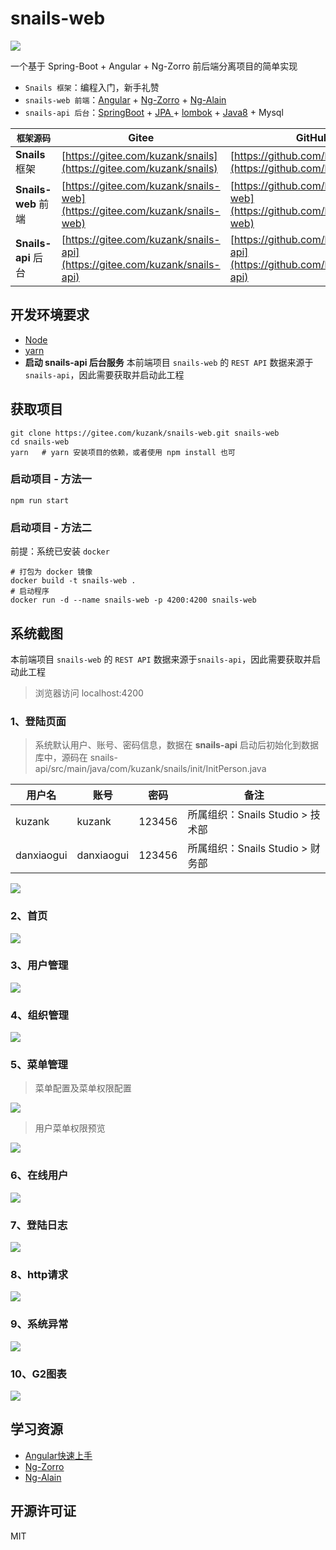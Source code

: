 # snails-web
![](https://gitee.com/kuzank/Resource/raw/master/Snails/picture/b_dashboard.jpg)

一个基于 Spring-Boot + Angular + Ng-Zorro 前后端分离项目的简单实现

- `Snails 框架`：编程入门，新手礼赞
- `snails-web 前端`：[Angular](https://angular.cn/) + [Ng-Zorro](https://ng.ant.design/docs/introduce/zh) + [Ng-Alain](https://ng-alain.com)
- `snails-api 后台`：[SpringBoot](https://spring.io/projects/spring-boot) + [JPA ](https://spring.io/guides/gs/accessing-data-jpa/)+ [lombok](https://projectlombok.org/) + [Java8](https://zhuanlan.zhihu.com/java8) + Mysql

|      `框架源码`     | Gitee                                                        | GitHub                                                       |
| -------------------- | ------------------------------------------------------------ | ------------------------------------------------------------ |
| **Snails** 框架      | [https://gitee.com/kuzank/snails](https://gitee.com/kuzank/snails) | [https://github.com/kuzank/snails](https://github.com/kuzank/snails) |
| **Snails-web** 前端  | [https://gitee.com/kuzank/snails-web](https://gitee.com/kuzank/snails-web) | [https://github.com/kuzank/snails-web](https://github.com/kuzank/snails-web) |
| **Snails-api**  后台 | [https://gitee.com/kuzank/snails-api](https://gitee.com/kuzank/snails-api) | [https://github.com/kuzank/snails-api](https://github.com/kuzank/snails-api) |


## 开发环境要求
- [Node](https://nodejs.org/zh-cn/)
- [yarn](https://yarn.bootcss.com/)
- **启动 snails-api 后台服务**
本前端项目 `snails-web` 的 `REST API` 数据来源于`snails-api`，因此需要获取并启动此工程

## 获取项目

```shell
git clone https://gitee.com/kuzank/snails-web.git snails-web
cd snails-web
yarn   # yarn 安装项目的依赖，或者使用 npm install 也可
```

### 启动项目 - 方法一
```shell
npm run start
```

### 启动项目 - 方法二
前提：系统已安装 `docker`
```shell
# 打包为 docker 镜像
docker build -t snails-web .
# 启动程序
docker run -d --name snails-web -p 4200:4200 snails-web
```

## 系统截图 
本前端项目 `snails-web` 的 `REST API` 数据来源于`snails-api`，因此需要获取并启动此工程
> 浏览器访问 localhost:4200

### 1、登陆页面

>  系统默认用户、账号、密码信息，数据在 **snails-api** 启动后初始化到数据库中，源码在 snails-api/src/main/java/com/kuzank/snails/init/InitPerson.java

| 用户名     | 账号       | 密码   | 备注                             |
| ---------- | ---------- | ------ | -------------------------------- |
| kuzank     | kuzank     | 123456 | 所属组织：Snails Studio > 技术部 |
| danxiaogui | danxiaogui | 123456 | 所属组织：Snails Studio > 财务部 |

![](https://gitee.com/kuzank/Resource/raw/master/Snails/picture/a_login.jpg)

### 2、首页
![](https://gitee.com/kuzank/Resource/raw/master/Snails/picture/b_dashboard.jpg)

### 3、用户管理
![](https://gitee.com/kuzank/Resource/raw/master/Snails/picture/c_userManage.jpg)

### 4、组织管理
![](https://gitee.com/kuzank/Resource/raw/master/Snails/picture/d_orgunitManage.jpg)

### 5、菜单管理
> 菜单配置及菜单权限配置

![](https://gitee.com/kuzank/Resource/raw/master/Snails/picture/e_menuManage.jpg)

> 用户菜单权限预览

![](https://gitee.com/kuzank/Resource/raw/master/Snails/picture/f_menuPermissionPreview.jpg)

### 6、在线用户
![](https://gitee.com/kuzank/Resource/raw/master/Snails/picture/g_onlineUser.jpg)

### 7、登陆日志
![](https://gitee.com/kuzank/Resource/raw/master/Snails/picture/h_loginLog.jpg)

### 8、http请求
![](https://gitee.com/kuzank/Resource/raw/master/Snails/picture/i_httpRequest.jpg)

### 9、系统异常
![](https://gitee.com/kuzank/Resource/raw/master/Snails/picture/j_systemException.jpg)

### 10、G2图表
![](https://gitee.com/kuzank/Resource/raw/master/Snails/picture/k_g2Custom.jpg)


## 学习资源
- [Angular快速上手](https://angular.cn/guide/quickstart)
- [Ng-Zorro](https://ng.ant.design/docs/introduce/zh)
- [Ng-Alain](https://ng-alain.com/)


## 开源许可证
MIT
